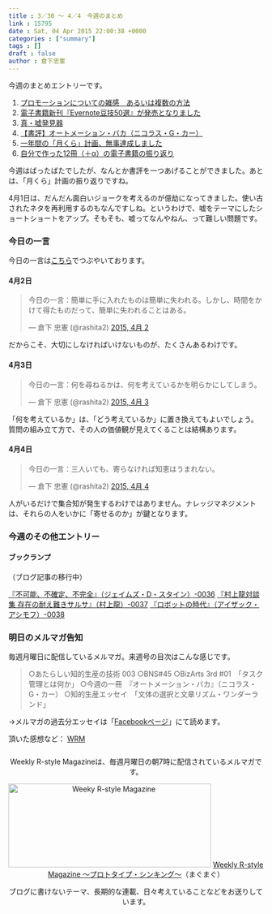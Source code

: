 ```yaml
---
title : 3／30 〜 4／4　今週のまとめ
link : 15795
date : Sat, 04 Apr 2015 22:00:38 +0000
categories : ["summary"]
tags : []
draft : false
author : 倉下忠憲
---
```


今週のまとめエントリーです。
 
<ol>
<li><a href="https://rashita.net/blog/?p=15756" target="_blank">プロモーションについての雑感　あるいは複数の方法</a></li>
<li><a href="https://rashita.net/blog/?p=15761" target="_blank">電子書籍新刊『Evernote豆技50選』が発売となりました</a></li>
<li><a href="https://rashita.net/blog/?p=15766" target="_blank">真・嘘発見器</a></li>
<li><a href="https://rashita.net/blog/?p=15770" target="_blank">【書評】オートメーション・バカ（ニコラス・G・カー）</a></li>
<li><a href="https://rashita.net/blog/?p=15779" target="_blank">一年間の「月くら」計画、無事達成しました</a></li>
<li><a href="https://rashita.net/blog/?p=15791" target="_blank">自分で作った12冊（＋α）の電子書籍の振り返り</a></li>
</ol>

今週はばったばたでしたが、なんとか書評を一つあげることができました。あとは、「月くら」計画の振り返りですね。

4月1日は、だんだん面白いジョークを考えるのが億劫になってきました。使い古されたネタを再利用するのもなんですしね。というわけで、嘘をテーマにしたショートショートをアップ。そもそも、嘘ってなんやねん、って難しい問題です。

<h3>今日の一言</h3>

今日の一言は<a href="http://twitter.com/rashita2 ">こちら</a>でつぶやいております。

<h4>4月2日</h4>

<blockquote class="twitter-tweet" lang="ja"><p>今日の一言：簡単に手に入れたものは簡単に失われる。しかし、時間をかけて得たものだって、簡単に失われることはある。</p>&mdash; 倉下 忠憲 (@rashita2) <a href="https://twitter.com/rashita2/status/583585656972058625">2015, 4月 2</a></blockquote>
<script async src="//platform.twitter.com/widgets.js" charset="utf-8"></script>

だからこそ、大切にしなければいけないものが、たくさんあるわけです。

<h4>4月3日</h4>

<blockquote class="twitter-tweet" lang="ja"><p>今日の一言：何を尋ねるかは、何を考えているかを明らかにしてしまう。</p>&mdash; 倉下 忠憲 (@rashita2) <a href="https://twitter.com/rashita2/status/583975745845735425">2015, 4月 3</a></blockquote>
<script async src="//platform.twitter.com/widgets.js" charset="utf-8"></script>

「何を考えているか」は、「どう考えているか」に置き換えてもよいでしょう。質問の組み立て方で、その人の価値観が見えてくることは結構あります。

<h4>4月4日</h4>

<blockquote class="twitter-tweet" lang="ja"><p>今日の一言：三人いても、寄らなければ知恵はうまれない。</p>&mdash; 倉下 忠憲 (@rashita2) <a href="https://twitter.com/rashita2/status/584251275241336835">2015, 4月 4</a></blockquote>
<script async src="//platform.twitter.com/widgets.js" charset="utf-8"></script>

人がいるだけで集合知が発生するわけではありません。ナレッジマネジメントは、それらの人をいかに「寄せるのか」が鍵となります。

<h3>今週のその他エントリー</h3>

<H4>ブックランプ</H4>
（ブログ記事の移行中）

<a href="http://rashita.net/blog3/?p=83" target="_blank">『不可能、不確定、不完全』（ジェイムズ・D・スタイン）-0036</a>
<a href="http://rashita.net/blog3/?p=86" target="_blank">『村上龍対談集 存在の耐え難きサルサ』（村上龍）-0037</a>
<a href="http://rashita.net/blog3/?p=89" target="_blank">『ロボットの時代』（アイザック・アシモフ）-0038</a>

<h3>明日のメルマガ告知</h3>
毎週月曜日に配信しているメルマガ。来週号の目次はこんな感じです。
<blockquote>
○あたらしい知的生産の技術 003
○BNS#45
○BizArts 3rd #01　「タスク管理とは何か」
○今週の一冊　『オートメーション・バカ』（ニコラス・G・カー）
○知的生産エッセイ　「文体の選択と文章リズム・ワンダーランド」
</blockquote>
→メルマガの過去分エッセイは「<a href="http://www.facebook.com/home.php#!/rashitaportal">Facebookページ</a>」にて読めます。

頂いた感想など：
<a class="twitter-timeline"  href="https://twitter.com/rashita2/timelines/427262290753097729"  data-widget-id="427265271171010561">WRM</a>
    <script>!function(d,s,id){var js,fjs=d.getElementsByTagName(s)[0],p=/^http:/.test(d.location)?'http':'https';if(!d.getElementById(id)){js=d.createElement(s);js.id=id;js.src=p+"://platform.twitter.com/widgets.js";fjs.parentNode.insertBefore(js,fjs);}}(document,"script","twitter-wjs");</script>


<div style="text-align:center;margin-top:25px;">
Weekly R-style Magazineは、毎週月曜日の朝7時に配信されているメルマガです。

<a href="http://www.mag2.com/m/0001185133.html" target="_blank"><img src="https://rashita.net/blog/wp-content/uploads/2010/09/mmbanner.jpg" alt="Weeky R-style Magazine" width="400" height="165" class="alignnone size-full wp-image-12201" /></a>
<a href="http://www.mag2.com/m/0001185133.html" target="_blank">Weekly R-style Magazine ～プロトタイプ・シンキング～</a>（まぐまぐ）

ブログに書けないテーマ、長期的な連載、日々考えていることなどをお送りしています。
</div> 
